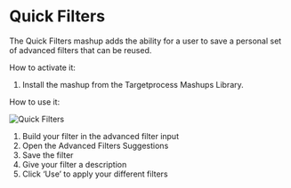 Quick Filters
======================

The Quick Filters mashup adds the ability for a user to save a personal set of advanced filters that can be reused.  
 
How to activate it:
 
1)  Install the mashup from the Targetprocess Mashups Library.


How to use it:

![Quick Filters](https://github.com/TargetProcess/TP3MashupLibrary/raw/master/Quick%20Filters/QuickFilters.png)

1)  Build your filter in the advanced filter input
2)  Open the Advanced Filters Suggestions
3)  Save the filter
4)  Give your filter a description
5)  Click ‘Use’ to apply your different filters

